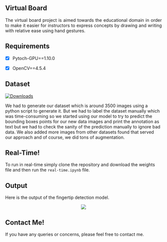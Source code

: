 ## Virtual Board
<p align="justify">
  The virtual board project is aimed towards the educational domain in order to make it easier for instructors  to express concepts by drawing and writing with relative ease using hand gestures.
</p>


## Requirements
- [x] Pytoch-GPU==1.10.0
- [x] OpenCV==4.5.4





## Dataset

[![Downloads](https://img.shields.io/badge/Download-Data-blue)](https://drive.google.com/file/d/1TiianKUdUa5eHt4Wn1GlNZWqQ_jVR9jY/view?usp=sharing)

We had to generate our dataset which is around 3500 images using a python script to generate it. But we had to label the dataset manually which was time-consuming so we started using our model to try to predict the bounding boxes points for our new data images and print the annotation as text but we had to check the sanity of the prediction manually to ignore bad data. We also added more images from other datasets found that served our approach and of course, we did tons of augmentation.


## Real-Time!
To run in real-time simply clone the repository and download the weights file and then run the ```real-time.ipynb``` file. 


## Output
Here is the output of the fingertip detection model.

<p align="center">
  <img src="https://youtu.be/cVkBTcestMA">
</p>

## Contact Me!
<p>
  If you have any queries or concerns, please feel free to contact me.
</p>
